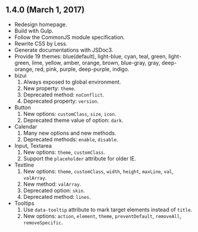 ## 1.4.0 (March 1, 2017)

* Redesign homepage.
* Build with Gulp.
* Follow the CommonJS module specification.
* Rewrite CSS by Less.
* Generate documentations with JSDoc3.
* Provide 19 themes: blue(default), light-blue, cyan, teal, green, light-green, lime, yellow, amber, orange, brown, blue-gray, gray, deep-orange, red, pink, purple, deep-purple, indigo.
* bizui
  1. Always exposed to global environment.
  2. New property: `theme`.
  3. Deprecated method: `noConflict`.
  4. Deprecated property: `version`.
* Button
  1. New options: `customClass`, `size`, `icon`.
  2. Deprecated theme value of option: `dark`.
* Calendar
  1. Many new options and new methods.
  2. Deprecated methods: `enable`, `disable`.
* Input, Textarea
  1. New options: `theme`, `customClass`.
  2. Support the `placeholder` attribute for older IE.
* Textline
  1. New options: `theme`, `customClass`, `width`, `height`, `maxLine`, `val`, `valArray`.
  2. New method: `valArray`.
  3. Deprecated option: `skin`.
  4. Deprecated method: `lines`.
* Tooltips
  1. Use `data-tooltip` attribute to mark target elements instead of `title`.
  2. New options: `action`, `element`, `theme`, `preventDefault`, `removeAll`, `removeSpecific`.
